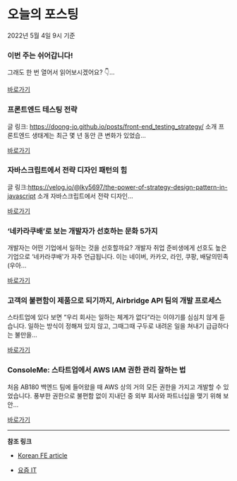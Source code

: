 # 오늘의 포스팅 
2022년 5월 4일 9시 기준 

###  이번 주는 쉬어갑니다!  

 그래도 한 번 열어서 읽어보시겠어요? 👇... 

 [바로가기](https://kofearticle.substack.com/p/korean-fe-article--d86) 

###  프론트엔드 테스팅 전략 

 글 링크: https://doong-jo.github.io/posts/front-end_testing_strategy/ 소개 프론트엔드 생태계는 최근 몇 년 동안 큰 변화가 있었습... 

 [바로가기](https://kofearticle.substack.com/p/korean-fe-article--4a7) 

###  자바스크립트에서 전략 디자인 패턴의 힘 

 글 링크:https://velog.io/@lky5697/the-power-of-strategy-design-pattern-in-javascript 소개 자바스크립트에서 전략 디자인... 

 [바로가기](https://kofearticle.substack.com/p/korean-fe-article) 

### ‘네카라쿠배’로 보는 개발자가 선호하는 문화 5가지 

 개발자는 어떤 기업에서 일하는 것을 선호할까요? 개발자 취업 준비생에게 선호도 높은 기업으로 ‘네카라쿠배'가 자주 언급됩니다. 이는 네이버, 카카오, 라인, 쿠팡, 배달의민족(우아... 

 [바로가기](https://yozm.wishket.com/magazine/detail/1458/) 

### 고객의 불편함이 제품으로 되기까지, Airbridge API 팀의 개발 프로세스 

 스타트업에 있다 보면 “우리 회사는 일하는 체계가 없다“라는 이야기를 심심치 않게 듣습니다. 일하는 방식이 정해져 있지 않고, 그때그때 구두로 내려온 일을 쳐내기 급급하다는 불만을... 

 [바로가기](https://yozm.wishket.com/magazine/detail/1454/) 

### ConsoleMe: 스타트업에서 AWS IAM 권한 관리 잘하는 법 

 처음 AB180 백엔드 팀에 들어왔을 때 AWS 상의 거의 모든 권한을 가지고 개발할 수 있었습니다. 풍부한 권한으로 불편함 없이 지내던 중 외부 회사와 파트너십을 맺기 위해 보안... 

 [바로가기](https://yozm.wishket.com/magazine/detail/1447/) 

---

**참조 링크**

- [Korean FE article](https://kofearticle.substack.com) 

- [요즘 IT](https://yozm.wishket.com/magazine) 

